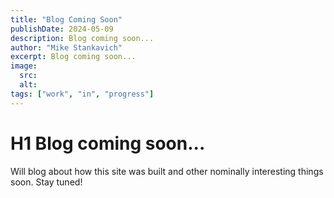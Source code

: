 ```yaml
---
title: "Blog Coming Soon"
publishDate: 2024-05-09
description: Blog coming soon... 
author: "Mike Stankavich"
excerpt: Blog coming soon...
image:
  src:
  alt:
tags: ["work", "in", "progress"]
---
```


# H1 Blog coming soon...

Will blog about how this site was built and other nominally interesting things soon. Stay tuned! 
